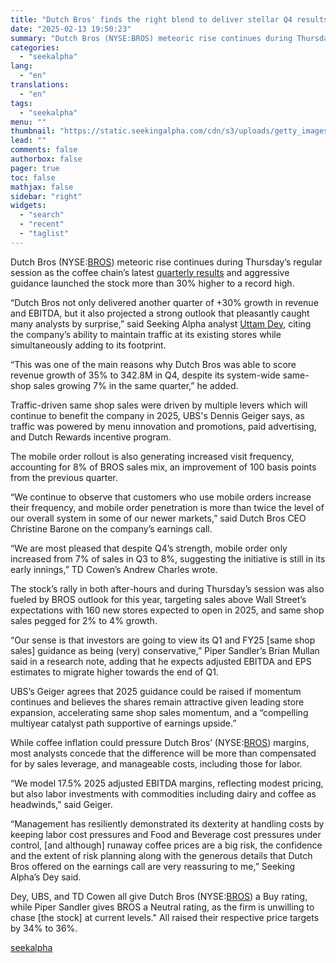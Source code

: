 ```yaml
---
title: "Dutch Bros' finds the right blend to deliver stellar Q4 results"
date: "2025-02-13 19:50:23"
summary: "Dutch Bros (NYSE:BROS) meteoric rise continues during Thursday’s regular session as the coffee chain’s latest quarterly results and aggressive guidance launched the stock more than 30% higher to a record high. “Dutch Bros not only delivered another quarter of +30% growth in revenue and EBITDA, but it also projected a..."
categories:
  - "seekalpha"
lang:
  - "en"
translations:
  - "en"
tags:
  - "seekalpha"
menu: ""
thumbnail: "https://static.seekingalpha.com/cdn/s3/uploads/getty_images/2164610527/image_2164610527.jpg"
lead: ""
comments: false
authorbox: false
pager: true
toc: false
mathjax: false
sidebar: "right"
widgets:
  - "search"
  - "recent"
  - "taglist"
---
```


Dutch Bros (NYSE:[BROS](https://seekingalpha.com/symbol/BROS "Dutch Bros Inc.")) meteoric rise continues during Thursday’s regular session as the coffee chain’s latest [quarterly results](https://seekingalpha.com/news/4407201-dutch-bros-shares-soar-as-q4-results-guidance-crushes-estimates#scroll_comments " quarterly results ")  and aggressive guidance launched the stock more than 30% higher to a record high.

“Dutch Bros not only delivered another quarter of +30% growth in revenue and EBITDA, but it also projected a strong outlook that pleasantly caught many analysts by surprise,” said Seeking Alpha analyst [Uttam Dey](https://seekingalpha.com/author/uttam-dey "Uttam Dey"), citing the company’s ability to maintain traffic at its existing stores while simultaneously adding to its footprint.

“This was one of the main reasons why Dutch Bros was able to score revenue growth of 35% to 342.8M in Q4, despite its system-wide same-shop sales growing 7% in the same quarter,” he added.

Traffic-driven same shop sales were driven by multiple levers which will continue to benefit the company in 2025, UBS's Dennis Geiger says, as traffic was powered by menu innovation and promotions, paid advertising, and Dutch Rewards incentive program.

The mobile order rollout is also generating increased visit frequency, accounting for 8% of BROS sales mix, an improvement of 100 basis points from the previous quarter.

“We continue to observe that customers who use mobile orders increase their frequency, and mobile order penetration is more than twice the level of our overall system in some of our newer markets,” said Dutch Bros CEO Christine Barone on the company’s earnings call.

“We are most pleased that despite Q4’s strength, mobile order only increased from 7% of sales in Q3 to 8%, suggesting the initiative is still in its early innings,” TD Cowen’s Andrew Charles wrote.

The stock’s rally in both after-hours and during Thursday’s session was also fueled by BROS outlook for this year, targeting sales above Wall Street’s expectations with 160 new stores expected to open in 2025, and same shop sales pegged for 2% to 4% growth.  

 “Our sense is that investors are going to view its Q1 and FY25 [same shop sales] guidance as being (very) conservative,” Piper Sandler’s Brian Mullan said in a research note, adding that he expects adjusted EBITDA and EPS estimates to migrate higher towards the end of Q1.

UBS’s Geiger agrees that 2025 guidance could be raised if momentum continues and believes the shares remain attractive given leading store expansion, accelerating same shop sales momentum, and a “compelling multiyear catalyst path supportive of earnings upside.”

While coffee inflation could pressure Dutch Bros’ (NYSE:[BROS](https://seekingalpha.com/symbol/BROS "Dutch Bros Inc.")) margins, most analysts concede that the difference will be more than compensated for by sales leverage, and manageable costs, including those for labor.

“We model 17.5% 2025 adjusted EBITDA margins, reflecting modest pricing, but also labor investments with commodities including dairy and coffee as headwinds,” said Geiger.

“Management has resiliently demonstrated its dexterity at handling costs by keeping labor cost pressures and Food and Beverage cost pressures under control, [and although] runaway coffee prices are a big risk, the confidence and the extent of risk planning along with the generous details that Dutch Bros offered on the earnings call are very reassuring to me,” Seeking Alpha’s Dey said.

Dey, UBS, and TD Cowen all give Dutch Bros (NYSE:[BROS](https://seekingalpha.com/symbol/BROS "Dutch Bros Inc.")) a Buy rating, while Piper Sandler gives BROS a Neutral rating, as the firm is unwilling to chase [the stock] at current levels." All raised their respective price targets by 34% to 36%.

[seekalpha](https://seekingalpha.com/news/4407798-dutch-bros-finds-right-blend-deliver-stellar-q4-results)

